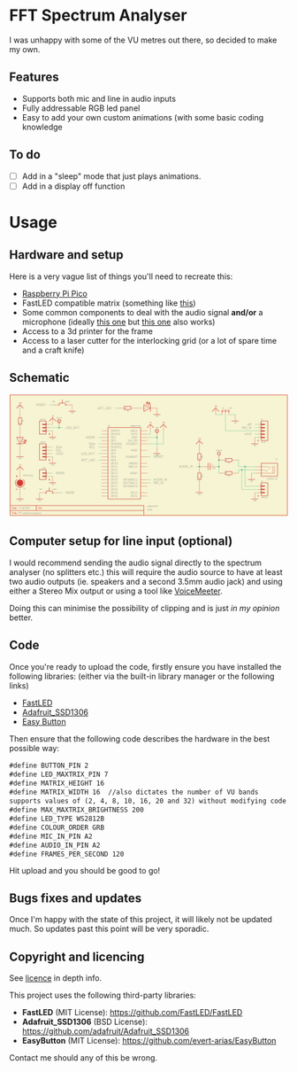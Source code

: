 # FFT Spectrum Analyser
I was unhappy with some of the VU metres out there, so decided to make my own.

## Features
- Supports both mic and line in audio inputs
- Fully addressable RGB led panel
- Easy to add your own custom animations (with some basic coding knowledge

## To do
- [ ] Add in a "sleep" mode that just plays animations.
- [ ] Add in a display off function

# Usage
## Hardware and setup
Here is a very vague list of things you'll need to recreate this:
- [Raspberry Pi Pico]((https://www.raspberrypi.com/products/raspberry-pi-pico/)https://www.raspberrypi.com/products/raspberry-pi-pico/)
- FastLED compatible matrix (something like [this]((https://www.adafruit.com/product/2547)https://www.adafruit.com/product/2547))
- Some common components to deal with the audio signal **and/or** a microphone (ideally [this one]((https://www.adafruit.com/product/1713)https://www.adafruit.com/product/1713) but [this one]((https://www.adafruit.com/product/1063)https://www.adafruit.com/product/1063) also works)
- Access to a 3d printer for the frame
- Access to a laser cutter for the interlocking grid (or a lot of spare time and a craft knife)

## Schematic
![schematic for pcb](/assets/pcb/FFT-spectrum-analyser_schematic.png)

## Computer setup for line input (optional)
I would recommend sending the audio signal directly to the spectrum analyser (no splitters etc.) this will require the audio source to have at least two audio outputs (ie. speakers and a second 3.5mm audio jack) and using either a Stereo Mix output or using a tool like [VoiceMeeter](https://vb-audio.com/Voicemeeter/).

Doing this can minimise the possibility of clipping and is just _in my opinion_ better.

## Code
Once you're ready to upload the code, firstly ensure you have installed the following libraries: (either via the built-in library manager or the following links)
- [FastLED](https://github.com/FastLED/FastLED)
- [Adafruit_SSD1306](https://github.com/adafruit/Adafruit_SSD1306)
- [Easy Button](https://github.com/evert-arias/EasyButton)

Then ensure that the following code describes the hardware in the best possible way:
```
#define BUTTON_PIN 2
#define LED_MAXTRIX_PIN 7
#define MATRIX_HEIGHT 16
#define MATRIX_WIDTH 16  //also dictates the number of VU bands supports values of (2, 4, 8, 10, 16, 20 and 32) without modifying code
#define MAX_MAXTRIX_BRIGHTNESS 200
#define LED_TYPE WS2812B
#define COLOUR_ORDER GRB
#define MIC_IN_PIN A2
#define AUDIO_IN_PIN A2
#define FRAMES_PER_SECOND 120
```
Hit upload and you should be good to go!

## Bugs fixes and updates
Once I'm happy with the state of this project, it will likely not be updated much. So updates past this point will be very sporadic.

## Copyright and licencing

See [licence](license.txt) in depth info.

This project uses the following third-party libraries:
- **FastLED** (MIT License): https://github.com/FastLED/FastLED
- **Adafruit_SSD1306** (BSD License): https://github.com/adafruit/Adafruit_SSD1306
- **EasyButton** (MIT License): https://github.com/evert-arias/EasyButton

Contact me should any of this be wrong.

